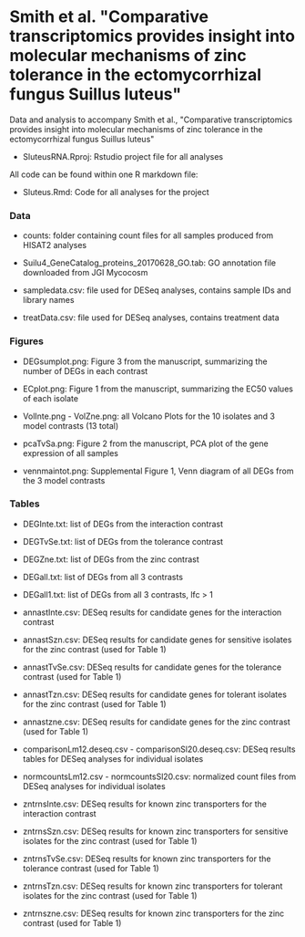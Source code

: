 # Smith et al. "Comparative transcriptomics provides insight into molecular mechanisms of zinc tolerance in the ectomycorrhizal fungus Suillus luteus"

Data and analysis to accompany Smith et al., "Comparative transcriptomics provides insight into molecular mechanisms of zinc tolerance in the ectomycorrhizal fungus Suillus luteus"

- SluteusRNA.Rproj: Rstudio project file for all analyses

All code can be found within one R markdown file:

- Sluteus.Rmd: Code for all analyses for the project

### Data

- counts: folder containing count files for all samples produced from HISAT2 analyses

- Suilu4_GeneCatalog_proteins_20170628_GO.tab: GO annotation file downloaded from JGI Mycocosm

- sampledata.csv: file used for DESeq analyses, contains sample IDs and library names

- treatData.csv: file used for DESeq analyses, contains treatment data

### Figures

- DEGsumplot.png: Figure 3 from the manuscript, summarizing the number of DEGs in each contrast

- ECplot.png: Figure 1 from the manuscript, summarizing the EC50 values of each isolate

- VolInte.png - VolZne.png: all Volcano Plots for the 10 isolates and 3 model contrasts (13 total)

- pcaTvSa.png: Figure 2 from the manuscript, PCA plot of the gene expression of all samples

- vennmaintot.png: Supplemental Figure 1, Venn diagram of all DEGs from the 3 model contrasts

### Tables

- DEGInte.txt: list of DEGs from the interaction contrast

- DEGTvSe.txt: list of DEGs from the tolerance contrast

- DEGZne.txt: list of DEGs from the zinc contrast

- DEGall.txt: list of DEGs from all 3 contrasts 
- DEGall1.txt: list of DEGs from all 3 contrasts, lfc > 1 
- annastInte.csv: DESeq results for candidate genes for the interaction contrast

- annastSzn.csv: DESeq results for candidate genes for sensitive isolates for the zinc contrast (used for Table 1)

- annastTvSe.csv: DESeq results for candidate genes for the tolerance contrast (used for Table 1)

- annastTzn.csv: DESeq results for candidate genes for tolerant isolates for the zinc contrast (used for Table 1)

- annastzne.csv: DESeq results for candidate genes for the zinc contrast (used for Table 1)

- comparisonLm12.deseq.csv - comparisonSl20.deseq.csv: DESeq results tables for DESeq analyses for individual isolates

- normcountsLm12.csv - normcountsSl20.csv: normalized count files from DESeq analyses for individual isolates

- zntrnsInte.csv: DESeq results for known zinc transporters for the interaction contrast

- zntrnsSzn.csv: DESeq results for known zinc transporters for sensitive isolates for the zinc contrast (used for Table 1)

- zntrnsTvSe.csv: DESeq results for known zinc transporters for the tolerance contrast (used for Table 1)

- zntrnsTzn.csv: DESeq results for known zinc transporters for tolerant isolates for the zinc contrast (used for Table 1)

- zntrnszne.csv: DESeq results for known zinc transporters for the zinc contrast (used for Table 1)

